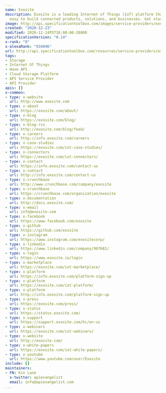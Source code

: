 ```yaml
---
name: Exosite
description: Exosite is a leading Internet of Things (IoT) platform that makes it
  easy to build connected products, solutions, and businesses. Get started for free.
image: http://api.specificationtoolbox.com/images/service-providers/exosite.jpg
created: "2020-12-23"
modified: 2020-12-24PST10:00:00-28800
specificationVersion: "0.14"
x-rank: "8"
x-alexaRank: "934096"
url: http://api.specificationtoolbox.com/resources/service-providers/exosite/
tags:
- Storage
- Internet Of Things
- Have API
- Cloud Storage Platform
- API Service Provider
- API Provider
apis: []
x-common:
- type: x-website
  url: http://www.exosite.com
- type: x-about
  url: https://exosite.com/about/
- type: x-blog
  url: https://exosite.com/blog/
- type: x-blog-rss
  url: http://exosite.com/blog/feed/
- type: x-careers
  url: http://info.exosite.com/careers
- type: x-case-studies
  url: https://exosite.com/iot-case-studies/
- type: x-connectors
  url: https://exosite.com/iot-connectors/
- type: x-contact
  url: https://info.exosite.com/contact-us
- type: x-contact
  url: http://info.exosite.com/contact-us
- type: x-crunchbase
  url: http://www.crunchbase.com/company/exosite
- type: x-crunchbase
  url: https://crunchbase.com/organization/exosite
- type: x-documentation
  url: http://docs.exosite.com/
- type: x-email
  url: info@exosite.com
- type: x-facebook
  url: https://www.facebook.com/exosite
- type: x-github
  url: https://github.com/exosite
- type: x-instagram
  url: https://www.instagram.com/exositecorp/
- type: x-linkedin
  url: https://www.linkedin.com/company/987681/
- type: x-login
  url: https://www.exosite.io/login
- type: x-marketplace
  url: https://exosite.com/iot-marketplace/
- type: x-platform
  url: https://info.exosite.com/platform-sign-up
- type: x-platform
  url: https://exosite.com/iot-platform/
- type: x-platform
  url: http://info.exosite.com/platform-sign-up
- type: x-press
  url: https://exosite.com/press/
- type: x-status
  url: https://status.exosite.com/
- type: x-support
  url: https://support.exosite.com/hc/en-us
- type: x-webinars
  url: https://exosite.com/iot-webinars/
- type: x-website
  url: http://exosite.com/
- type: x-white-papers
  url: https://exosite.com/iot-white-papers/
- type: x-youtube
  url: https://www.youtube.com/user/Exosite
include: []
maintainers:
- FN: Kin Lane
  x-twitter: apievangelist
  email: info@apievangelist.com
...
```

